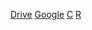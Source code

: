 [Drive](https://drive.google.com)
[Google](https://google.com)
[C](https://katyisd.instructure.com/)
[R](https://www.remnote.com/)
